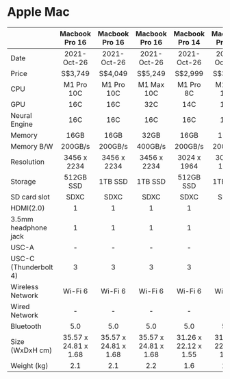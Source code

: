 # Apple Mac

|                       | Macbook Pro 16       | Macbook Pro 16       | Macbook Pro 16       | Macbook Pro 14       | Macbook Pro 14       | Mac mini M1       | Macbook Air M1       |
| :---                  | :----:               | :----:               | :----:               | :----:               | :----:               | :----:            | :----:               |
| Date                  | 2021-Oct-26          | 2021-Oct-26          | 2021-Oct-26          | 2021-Oct-26          | 2021-Oct-26          | 2020-Nov-11       | 2020-Nov-17          |
| Price                 | S$3,749              | S$4,049              | S$5,249              | S$2,999              | S$3,749              | S$1,879           | S$2,099              |
| CPU                   | M1 Pro 10C           | M1 Pro 10C           | M1 Max 10C           | M1 Pro 8C            | M1 Pro 10C           | M1                | M1                   |
| GPU                   | 16C                  | 16C                  | 32C                  | 14C                  | 16C                  | 8C                | 8C                   |
| Neural Engine         | 16C                  | 16C                  | 16C                  | 16C                  | 16C                  | 8C                | 8C                   |
| Memory                | 16GB                 | 16GB                 | 32GB                 | 16GB                 | 16GB                 | 16GB              | 16GB                 |
| Memory B/W            | 200GB/s              | 200GB/s              | 400GB/s              | 200GB/s              | 200GB/s              | -                 | -                    |
| Resolution            | 3456 x 2234          | 3456 x 2234          | 3456 x 2234          | 3024 x 1964          | 3024 x 1964          | -                 | 1680x1050            |
| Storage               | 512GB SSD            | 1TB SSD              | 1TB SSD              | 512GB SSD            | 1TB SSD              | 1TB SSD           | 512GB SSD            |
| SD card slot          | SDXC                 | SDXC                 | SDXC                 | SDXC                 | SDXC                 | -                 | -                    |
| HDMI(2.0)             | 1                    | 1                    | 1                    | 1                    | 1                    | 1                 | -                    |
| 3.5mm headphone jack  | 1                    | 1                    | 1                    | 1                    | 1                    | 1                 | 1                    |
| USC-A                 | -                    | -                    | -                    | -                    | -                    | 2                 | -                    |
| USC-C (Thunderbolt 4) | 3                    | 3                    | 3                    | 3                    | 3                    | 2                 | 2                    |
| Wireless Network      | Wi-Fi 6              | Wi-Fi 6              | Wi-Fi 6              | Wi-Fi 6              | Wi-Fi 6              | Wi-Fi 6           | Wi-Fi 6              |
| Wired Network         | -                    | -                    | -                    | -                    | -                    | 1Gbps             | -                    |
| Bluetooth             | 5.0                  | 5.0                  | 5.0                  | 5.0                  | 5.0                  | 5.0               | 5.0                  |
| Size (WxDxH cm)       | 35.57 x 24.81 x 1.68 | 35.57 x 24.81 x 1.68 | 35.57 x 24.81 x 1.68 | 31.26 x 22.12 x 1.55 | 31.26 x 22.12 x 1.55 | 19.7 x 19.7 x 3.6 | 30.41 x 21.24 x 1.61 |
| Weight (kg)           | 2.1                  | 2.1                  | 2.2                  | 1.6                  | 1.6                  | 1.2               | 1.29                 |
